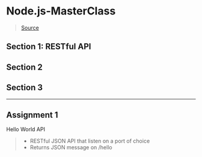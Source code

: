 # Node.js-MasterClass 

> [Source](https://pirple.thinkific.com/courses/the-nodejs-master-class)

## Section 1: RESTful API

## Section 2

## Section 3
---

## Assignment 1
Hello World API
> * RESTful JSON API that listen on a port of choice
> * Returns JSON message on /hello 



